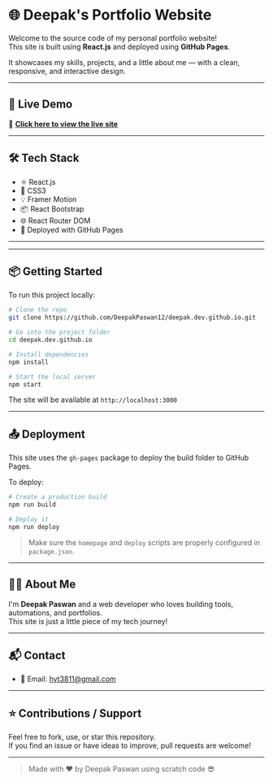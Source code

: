 # 🌐 Deepak's Portfolio Website

Welcome to the source code of my personal portfolio website!  
This site is built using **React.js** and deployed using **GitHub Pages**.

It showcases my skills, projects, and a little about me — with a clean, responsive, and interactive design.

---

## 🚀 Live Demo

🔗 **[Click here to view the live site](https://DeepakPaswan12.github.io/deepak.dev.github.io)**

---

## 🛠️ Tech Stack

- ⚛️ React.js  
- 🎨 CSS3  
- 💡 Framer Motion  
- 📦 React Bootstrap  
- 🌐 React Router DOM  
- 🚀 Deployed with GitHub Pages  

---


---

## 📦 Getting Started

To run this project locally:

```bash
# Clone the repo
git clone https://github.com/DeepakPaswan12/deepak.dev.github.io.git

# Go into the project folder
cd deepak.dev.github.io

# Install dependencies
npm install

# Start the local server
npm start
```

The site will be available at `http://localhost:3000`

---

## 📤 Deployment

This site uses the `gh-pages` package to deploy the build folder to GitHub Pages.

To deploy:

```bash
# Create a production build
npm run build

# Deploy it
npm run deploy
```

> Make sure the `homepage` and `deploy` scripts are properly configured in `package.json`.

---

## 👨‍💻 About Me

I'm **Deepak Paswan** and a web developer who loves building tools, automations, and portfolios.  
This site is just a little piece of my tech journey!

---

## 📬 Contact

- 📧 Email: hyt3811@gmail.com 

---

## ⭐ Contributions / Support

Feel free to fork, use, or star this repository.  
If you find an issue or have ideas to improve, pull requests are welcome!

---

> Made with ❤️ by Deepak Paswan using scratch code 😎
